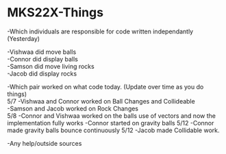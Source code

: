 # MKS22X-Things

-Which individuals are responsible for code written independantly (Yesterday)  

  -Vishwaa did move balls  
  -Connor did display balls  
  -Samson did move living rocks  
  -Jacob did display rocks  

-Which pair worked on what code today. (Update over time as you do things)  
  5/7
  -Vishwaa and Connor worked on Ball Changes and Collideable  
  -Samson and Jacob worked on Rock Changes   
  5/8
  -Connor and Vishwaa worked on the balls use of vectors and now the implementation fully works
  -Connor started on gravity balls
  5/12
  -Connor made gravity balls bounce continuously
  5/12
  -Jacob made Collidable work.

-Any help/outside sources  
